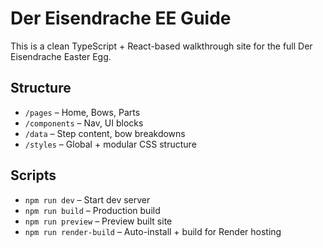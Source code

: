 # Der Eisendrache EE Guide

This is a clean TypeScript + React-based walkthrough site for the full Der Eisendrache Easter Egg.

## Structure

- `/pages` – Home, Bows, Parts
- `/components` – Nav, UI blocks
- `/data` – Step content, bow breakdowns
- `/styles` – Global + modular CSS structure

## Scripts

- `npm run dev` – Start dev server
- `npm run build` – Production build
- `npm run preview` – Preview built site
- `npm run render-build` – Auto-install + build for Render hosting
